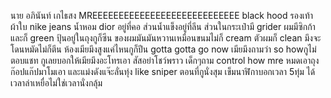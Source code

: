 นาย อภินันท์ เกไธสง
MREEEEEEEEEEEEEEEEEEEEEEEEEEEE
black hood รองเท้าผ้าใบ nike jeans
นํ้าหอม dior อยู่ที่คอ ส่วนนํ้าแข็งอยู่ที่ลีน
ส่วนในกระเป๋ามี grider ผมมีซิกก้าและก็ green
ปุ้นอยู่ในถุงกูก็ซีน ของผมมันมันหวานเหมือนขนมไม่ก็ cream
ตัวผมก็ clean มึงจะโดนหมัดไม่ก็ตีน
ห้องเมียมึงสูงแค่ไหนกูก็ปีน gotta gotta go now
เมียมึงถามว่า so howกูไม่ตอบแชท กูเลยบอกให้เมียมึงอะโทรเอา
สัสอย่าโชว์พราว เด็กๆถาม control how
mre หมดเอาถุงก๊อปแก๊ปมาโมเอา
และแม่งดังแจ๊ะลั่นทุ่ง like sniper ตอนที่กูนั่งสุม
เข็มนาฬิกาบอกเวลา 5ทุ่ม
ได้เวลาล่าเหยื่อไม่ใช่เวลานั่งกลุ้ม
